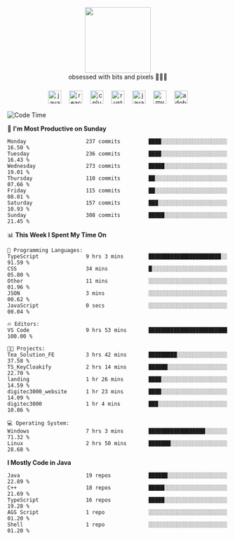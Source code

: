 


  <div align="center">
    
   <img src = "https://i.postimg.cc/W1R4TF4j/d6kpuve-c97567cf-518b-4b86-a271-5c89d88d22f7.gif"  width=150px height=150px />
 </div>

<div align="center">
  obsessed with bits and pixels 🧑‍💻🎨
</div>

  ###
<div align="center">
 <img src="https://cdn.jsdelivr.net/gh/devicons/devicon/icons/javascript/javascript-original.svg" height="30" alt="javascript logo"  />
  <img width="10" />
  <img src="https://cdn.jsdelivr.net/gh/devicons/devicon/icons/react/react-original.svg" height="30" alt="react logo"  />
  <img width="10" />
   <!--<img src="https://cdn.jsdelivr.net/gh/devicons/devicon/icons/nodejs/nodejs-original.svg" height="30" alt="nodejs logo"  />
  <img width="10" />
 <img src="https://cdn.jsdelivr.net/gh/devicons/devicon/icons/flutter/flutter-original.svg" height="30" alt="flutter logo"  />
 <img width="10" />-->
  <img src="https://cdn.jsdelivr.net/gh/devicons/devicon/icons/cplusplus/cplusplus-original.svg" height="30" alt="cpluplus logo"  />
  <img width="10" />
    <img src="https://cdn.jsdelivr.net/gh/devicons/devicon/icons/rust/rust-original.svg" height="30" alt="rust logo"  />
  <img width="10" />
  <img src="https://cdn.jsdelivr.net/gh/devicons/devicon/icons/java/java-original.svg" height="30" alt="java logo"  />
  <img width="10" />
  <img src="https://skillicons.dev/icons?i=mysql" height="30" alt="mysql logo"  />
  <img width="10" />
  <img src="https://skillicons.dev/icons?i=pr" height="30" alt="adobepremierepro logo"  />
</div>

<!--START_SECTION:waka-->
![Code Time](http://img.shields.io/badge/Code%20Time-2%2C194%20hrs%2050%20mins-blue)

📅 **I'm Most Productive on Sunday** 

```text
Monday                   237 commits         ████░░░░░░░░░░░░░░░░░░░░░   16.50 % 
Tuesday                  236 commits         ████░░░░░░░░░░░░░░░░░░░░░   16.43 % 
Wednesday                273 commits         █████░░░░░░░░░░░░░░░░░░░░   19.01 % 
Thursday                 110 commits         ██░░░░░░░░░░░░░░░░░░░░░░░   07.66 % 
Friday                   115 commits         ██░░░░░░░░░░░░░░░░░░░░░░░   08.01 % 
Saturday                 157 commits         ███░░░░░░░░░░░░░░░░░░░░░░   10.93 % 
Sunday                   308 commits         █████░░░░░░░░░░░░░░░░░░░░   21.45 % 
```


📊 **This Week I Spent My Time On** 

```text
💬 Programming Languages: 
TypeScript               9 hrs 3 mins        ███████████████████████░░   91.59 % 
CSS                      34 mins             █░░░░░░░░░░░░░░░░░░░░░░░░   05.80 % 
Other                    11 mins             ░░░░░░░░░░░░░░░░░░░░░░░░░   01.96 % 
JSON                     3 mins              ░░░░░░░░░░░░░░░░░░░░░░░░░   00.62 % 
JavaScript               0 secs              ░░░░░░░░░░░░░░░░░░░░░░░░░   00.04 % 

🔥 Editors: 
VS Code                  9 hrs 53 mins       █████████████████████████   100.00 % 

🐱‍💻 Projects: 
Tea_Solution_FE          3 hrs 42 mins       █████████░░░░░░░░░░░░░░░░   37.58 % 
TS_KeyCloakify           2 hrs 14 mins       ██████░░░░░░░░░░░░░░░░░░░   22.70 % 
landing                  1 hr 26 mins        ████░░░░░░░░░░░░░░░░░░░░░   14.59 % 
digitec3000_website      1 hr 23 mins        ████░░░░░░░░░░░░░░░░░░░░░   14.09 % 
digitec3000              1 hr 4 mins         ███░░░░░░░░░░░░░░░░░░░░░░   10.86 % 

💻 Operating System: 
Windows                  7 hrs 3 mins        ██████████████████░░░░░░░   71.32 % 
Linux                    2 hrs 50 mins       ███████░░░░░░░░░░░░░░░░░░   28.68 % 
```

**I Mostly Code in Java** 

```text
Java                     19 repos            ██████░░░░░░░░░░░░░░░░░░░   22.89 % 
C++                      18 repos            █████░░░░░░░░░░░░░░░░░░░░   21.69 % 
TypeScript               16 repos            █████░░░░░░░░░░░░░░░░░░░░   19.28 % 
AGS Script               1 repo              ░░░░░░░░░░░░░░░░░░░░░░░░░   01.20 % 
Shell                    1 repo              ░░░░░░░░░░░░░░░░░░░░░░░░░   01.20 % 
```




<!--END_SECTION:waka-->
